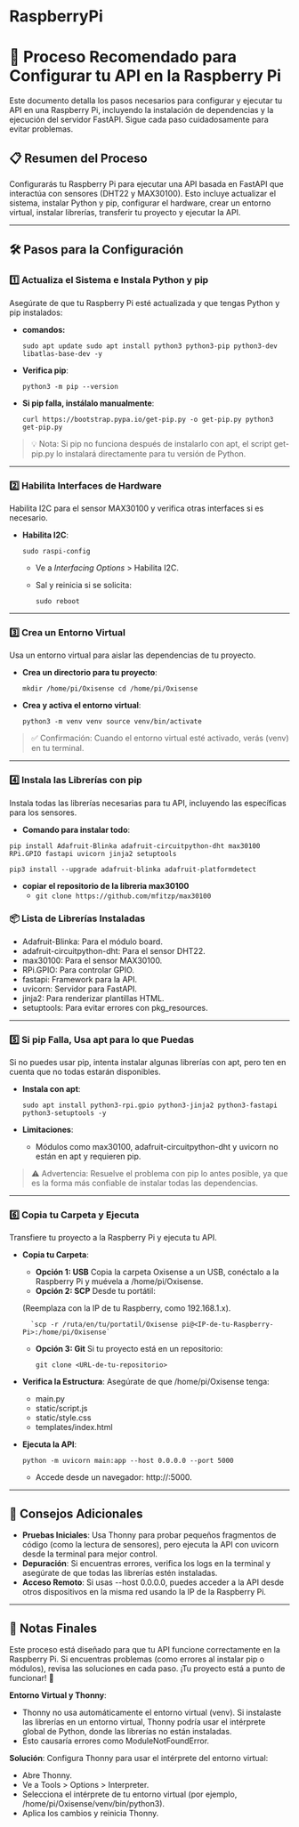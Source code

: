 # RaspberryPi

# 🚀 Proceso Recomendado para Configurar tu API en la Raspberry Pi

Este documento detalla los pasos necesarios para configurar y ejecutar tu API en una Raspberry Pi, incluyendo la instalación de dependencias y la ejecución del servidor FastAPI. Sigue cada paso cuidadosamente para evitar problemas.

## 📋 Resumen del Proceso

Configurarás tu Raspberry Pi para ejecutar una API basada en FastAPI que interactúa con sensores (DHT22 y MAX30100). Esto incluye actualizar el sistema, instalar Python y pip, configurar el hardware, crear un entorno virtual, instalar librerías, transferir tu proyecto y ejecutar la API.

---

## 🛠️ Pasos para la Configuración

### 1️⃣ **Actualiza el Sistema e Instala Python y pip**

Asegúrate de que tu Raspberry Pi esté actualizada y que tengas Python y pip instalados:

- **comandos:**
    
    `sudo apt update
    sudo apt install python3 python3-pip python3-dev libatlas-base-dev -y`
    
- **Verifica pip**:
    
    `python3 -m pip --version`
    
- **Si pip falla, instálalo manualmente**:
    
    `curl https://bootstrap.pypa.io/get-pip.py -o get-pip.py
    python3 get-pip.py`
    

> 💡 Nota: Si pip no funciona después de instalarlo con apt, el script get-pip.py lo instalará directamente para tu versión de Python.
> 

---

### 2️⃣ **Habilita Interfaces de Hardware**

Habilita I2C para el sensor MAX30100 y verifica otras interfaces si es necesario.

- **Habilita I2C**:
    
    `sudo raspi-config`
    
    - Ve a *Interfacing Options* > Habilita I2C.
    - Sal y reinicia si se solicita:
        
        `sudo reboot`
        

---

### 3️⃣ **Crea un Entorno Virtual**

Usa un entorno virtual para aislar las dependencias de tu proyecto.

- **Crea un directorio para tu proyecto**:
    
    `mkdir /home/pi/Oxisense
    cd /home/pi/Oxisense`
    
- **Crea y activa el entorno virtual**:
    
    `python3 -m venv venv
    source venv/bin/activate`
    

> ✅ Confirmación: Cuando el entorno virtual esté activado, verás (venv) en tu terminal.
> 

---

### 4️⃣ **Instala las Librerías con pip**

Instala todas las librerías necesarias para tu API, incluyendo las específicas para los sensores.

- **Comando para instalar todo**:

`pip install Adafruit-Blinka adafruit-circuitpython-dht max30100 RPi.GPIO fastapi uvicorn jinja2 setuptools`

`pip3 install --upgrade adafruit-blinka adafruit-platformdetect`

- **copiar el repositorio de la libreria max30100**
    - `git clone https://github.com/mfitzp/max30100`

### 📦 **Lista de Librerías Instaladas**

- Adafruit-Blinka: Para el módulo board.
- adafruit-circuitpython-dht: Para el sensor DHT22.
- max30100: Para el sensor MAX30100.
- RPi.GPIO: Para controlar GPIO.
- fastapi: Framework para la API.
- uvicorn: Servidor para FastAPI.
- jinja2: Para renderizar plantillas HTML.
- setuptools: Para evitar errores con pkg_resources.

---

### 5️⃣ **Si pip Falla, Usa apt para lo que Puedas**

Si no puedes usar pip, intenta instalar algunas librerías con apt, pero ten en cuenta que no todas estarán disponibles.

- **Instala con apt**:
    
    `sudo apt install python3-rpi.gpio python3-jinja2 python3-fastapi python3-setuptools -y`
    
- **Limitaciones**:
    - Módulos como max30100, adafruit-circuitpython-dht y uvicorn no están en apt y requieren pip.

> ⚠️ Advertencia: Resuelve el problema con pip lo antes posible, ya que es la forma más confiable de instalar todas las dependencias.
> 

---

### 6️⃣ **Copia tu Carpeta y Ejecuta**

Transfiere tu proyecto a la Raspberry Pi y ejecuta tu API.

- **Copia tu Carpeta**:
    - **Opción 1: USB**
    Copia la carpeta Oxisense a un USB, conéctalo a la Raspberry Pi y muévela a /home/pi/Oxisense.
    - **Opción 2: SCP**
    Desde tu portátil:
    
    (Reemplaza <IP-de-tu-Raspberry-Pi> con la IP de tu Raspberry, como 192.168.1.x).
        
        `scp -r /ruta/en/tu/portatil/Oxisense pi@<IP-de-tu-Raspberry-Pi>:/home/pi/Oxisense`
        
    - **Opción 3: Git**
    Si tu proyecto está en un repositorio:
        
        `git clone <URL-de-tu-repositorio>`
        
- **Verifica la Estructura**:
Asegúrate de que /home/pi/Oxisense tenga:
    - main.py
    - static/script.js
    - static/style.css
    - templates/index.html
- **Ejecuta la API**:
    
    `python -m uvicorn main:app --host 0.0.0.0 --port 5000`
    
    - Accede desde un navegador: http://<IP-de-tu-Raspberry-Pi>:5000.

---

## 🌟 Consejos Adicionales

- **Pruebas Iniciales**: Usa Thonny para probar pequeños fragmentos de código (como la lectura de sensores), pero ejecuta la API con uvicorn desde la terminal para mejor control.
- **Depuración**: Si encuentras errores, verifica los logs en la terminal y asegúrate de que todas las librerías estén instaladas.
- **Acceso Remoto**: Si usas --host 0.0.0.0, puedes acceder a la API desde otros dispositivos en la misma red usando la IP de la Raspberry Pi.

---

## 📝 Notas Finales

Este proceso está diseñado para que tu API funcione correctamente en la Raspberry Pi. Si encuentras problemas (como errores al instalar pip o módulos), revisa las soluciones en cada paso. ¡Tu proyecto está a punto de funcionar! 🚀

**Entorno Virtual y Thonny**:

- Thonny no usa automáticamente el entorno virtual (venv). Si instalaste las librerías en un entorno virtual, Thonny podría usar el intérprete global de Python, donde las librerías no están instaladas.
- Esto causaría errores como ModuleNotFoundError.

**Solución**:
Configura Thonny para usar el intérprete del entorno virtual:

- Abre Thonny.
- Ve a Tools > Options > Interpreter.
- Selecciona el intérprete de tu entorno virtual (por ejemplo, /home/pi/Oxisense/venv/bin/python3).
- Aplica los cambios y reinicia Thonny.
